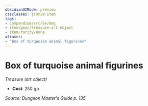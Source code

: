 ```yaml
---
obsidianUIMode: preview
cssclasses: json5e-item
tags:
- compendium/src/5e/dmg
- item/gear/treasure-art-object
- item/rarity/none
aliases: 
- "Box of turquoise animal figurines"
---
```

# Box of turquoise animal figurines
*Treasure (art object)*  

- **Cost**: 250 gp

*Source: Dungeon Master's Guide p. 135*